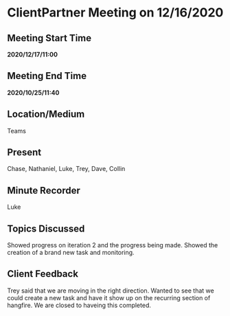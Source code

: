 # ClientPartner Meeting on 12/16/2020

## Meeting Start Time

**2020/12/17/11:00** 

## Meeting End Time

**2020/10/25/11:40**

## Location/Medium

Teams

## Present

Chase,
Nathaniel,
Luke,
Trey,
Dave,
Collin

## Minute Recorder

Luke

## Topics Discussed

Showed progress on iteration 2 and the progress being made. Showed the creation of a brand new task and monitoring.

## Client Feedback

Trey said that we are moving in the right direction. Wanted to see that we could create a new task and have it show up on the recurring section of hangfire. We are closed to haveing this completed.
